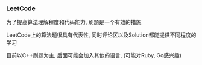 ### LeetCode

为了提高算法理解程度和代码能力, 刷题是一个有效的措施

LeetCode上的算法题很具有代表性, 同时评论区以及Solution都能提供不同程度的学习

目前以C++刷题为主, 后面可能会加入其他的语言, (可能对Ruby, Go感兴趣)
